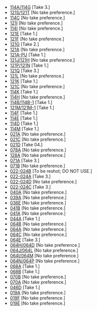 * [114A/114G](114A-114G--Take03--.md) [Take 3.]
* [121S/121T](121S-121T.md) [No take preference.]
* [114C](114C--NoPref.--.md) [No take preference.]
* [121I](121I--NoPref.--.md) [No take preference.]
* [114I](114I.md) [No take preference.]
* [121E](121E.md) [Take 1.]
* [121F](121F--NoPref.--.md) [No take preference.]
* [121G](121G--Take02--.md) [Take 2.]
* [121A](121A.md) [No take preference.]
* [121A-PU](121A-PU--Take01--.md) [Take 1.]
* [121J/121H](121J-121H.md) [No take preference.]
* [121P/121N](121P-121N--Take01--.md) [Take 1.]
* [121Q](121Q--Take03--.md) [Take 3.]
* [121L](121L--NoPref.--.md) [No take preference.]
* [121K](121K--Take01--.md) [Take 1.]
* [121C](121C--NoPref.--.md) [No take preference.]
* [114K](114K--Take01--.md) [Take 1.]
* [114H](114H--NoPref.--.md) [No take preference.]
* [114B/114B-1](114B-114B-1--Take01--.md) [Take 1.]
* [121M/121M-1](121M-121M-1--Take01--.md) [Take 1.]
* [114F](114F.md) [Take 1.]
* [114E](114E.md) [Take 1.]
* [114D](114D.md) [Take 1.]
* [114M](114M--Take01--.md) [Take 1.]
* [021A](021A--NoPref.--.md) [No take preference.]
* [021C](021C.md) [No take preference.]
* [021D](021D--Take04--.md) [Take 04.]
* [078A](078A.md) [No take preference.]
* [128A](128A.md) [No take preference.]
* [071A](071A--Take03--.md) [Take 3.]
* [071B](071B--NoPref.--.md) [No take preference.]
* [022-024B](022-024B--DONTUSE--.md) [To be reshot; DO NOT USE.]
* [022-024A](022-024A--Take03--.md) [Take 3.]
* [022-024D](022-024D--NoPref.--.md) [No take preference.]
* [022-024C](022-024C--Take03--.md) [Take 3.]
* [040A](040A.md) [No take preference.]
* [039A](039A--NoPref.--.md) [No take preference.]
* [036E](036E--NoPref.--.md) [No take preference.]
* [041B](041B--NoPref.--.md) [No take preference.]
* [041A](041A.md) [No take preference.]
* [044A](044A--Take01--.md) [Take 1.]
* [064B](064B--NoPref.--.md) [No take preference.]
* [064A](064A--NoPref.--.md) [No take preference.]
* [064C](064C--NoPref.--.md) [No take preference.]
* [064E](064E--Take03--.md) [Take 3.]
* [064H/064D](064H-064D.md) [No take preference.]
* [064J/064L](064J-064L.md) [No take preference.]
* [064I/064M](064I-064M--NoPref.--.md) [No take preference.]
* [064N/064P](064N-064P--NoPref.--.md) [No take preference.]
* [068A](068A.md) [Take 1.]
* [068B](068B.md) [Take 1.]
* [070B](070B--NoPref.--.md) [No take preference.]
* [070A](070A--NoPref.--.md) [No take preference.]
* [046D](046D.md) [Take 1.]
* [019A](019A.md) [No take preference.]
* [019F](019F--NoPref.--.md) [No take preference.]
* [019E](019E.md) [No take preference.]
